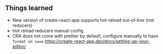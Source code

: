 ## Things learned

- New version of create-react-app supports hot-reload out-of-box (not reducers)
- Hot reload reducers manual config
- CRA does not come with prettier by default, configure manually to have `format on save`
  https://create-react-app.dev/docs/setting-up-your-editor/
